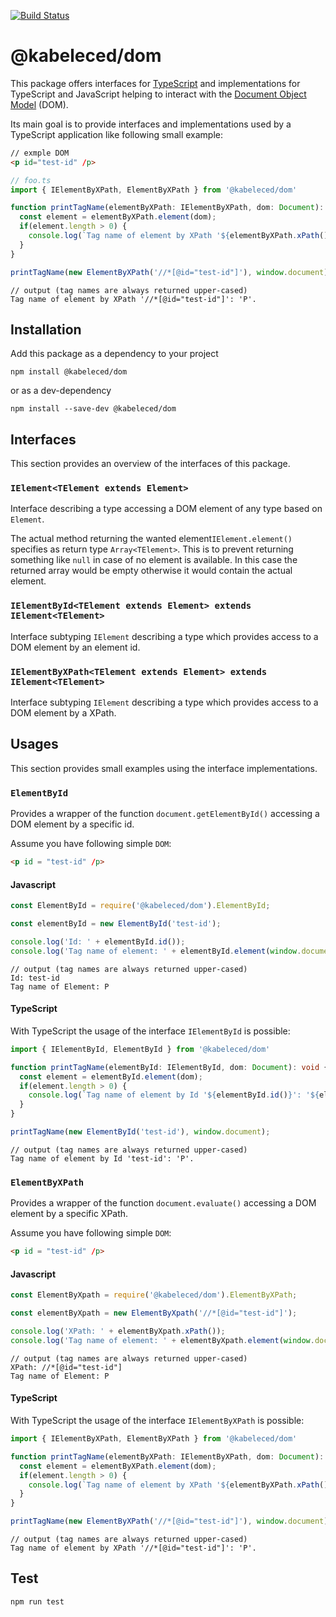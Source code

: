 [![Build Status](https://travis-ci.org/kabeleced77/dom.svg?branch=master)](https://travis-ci.org/kabeleced77/dom)

# @kabeleced/dom

This package offers interfaces for [TypeScript](https://www.typescriptlang.org/) and implementations for TypeScript and JavaScript helping to interact with the [Document Object Model](https://www.w3.org/DOM/#what) (DOM).

Its main goal is to provide interfaces and implementations used by a TypeScript application like following small example:
```HTML
// exmple DOM
<p id="test-id" /p>
```
```TypeScript
// foo.ts
import { IElementByXPath, ElementByXPath } from '@kabeleced/dom'

function printTagName(elementByXPath: IElementByXPath, dom: Document): void {
  const element = elementByXPath.element(dom);
  if(element.length > 0) {
    console.log(`Tag name of element by XPath '${elementByXPath.xPath()}': '${element[0].tagName}'.`);
  }
}

printTagName(new ElementByXPath('//*[@id="test-id"]'), window.document);
```
```
// output (tag names are always returned upper-cased)
Tag name of element by XPath '//*[@id="test-id"]': 'P'.
```

## Installation
Add this package as a dependency to your project
```
npm install @kabeleced/dom
```
or as a dev-dependency
```
npm install --save-dev @kabeleced/dom
```

## Interfaces
This section provides an overview of the interfaces of this package.

### `IElement<TElement extends Element>`
Interface describing a type accessing a DOM element of any type based on `Element`.

The actual method returning the wanted element`IElement.element()` specifies as return type `Array<TElement>`. This is to prevent returning something like `null` in case of no element is available. In this case the returned array would be empty otherwise it would contain the actual element. 

### `IElementById<TElement extends Element> extends IElement<TElement>`
Interface subtyping `IElement` describing a type which provides access to a DOM element by an element id.

### `IElementByXPath<TElement extends Element> extends IElement<TElement>`
Interface subtyping `IElement` describing a type which provides access to a DOM element by a XPath.

## Usages
This section provides small examples using the interface implementations.

### `ElementById`
Provides a wrapper of the function `document.getElementById()` accessing a DOM element by a specific id.

Assume you have following simple `DOM`:
```HTML
<p id = "test-id" /p>
```

#### Javascript

```javascript
const ElementById = require('@kabeleced/dom').ElementById;

const elementById = new ElementById('test-id');

console.log('Id: ' + elementById.id());
console.log('Tag name of element: ' + elementById.element(window.document)[0].tagName);
```
```
// output (tag names are always returned upper-cased)
Id: test-id
Tag name of Element: P
```

#### TypeScript

With TypeScript the usage of the interface `IElementById` is possible:
```typescript
import { IElementById, ElementById } from '@kabeleced/dom'

function printTagName(elementById: IElementById, dom: Document): void {
  const element = elementById.element(dom);
  if(element.length > 0) {
    console.log(`Tag name of element by Id '${elementById.id()}': '${element[0].tagName}'.`);
  }
}

printTagName(new ElementById('test-id'), window.document);
```
```
// output (tag names are always returned upper-cased)
Tag name of element by Id 'test-id': 'P'.
```
### `ElementByXPath`
Provides a wrapper of the function `document.evaluate()` accessing a DOM element by a specific XPath.

Assume you have following simple `DOM`:
```HTML
<p id = "test-id" /p>
```

#### Javascript

```javascript
const ElementByXpath = require('@kabeleced/dom').ElementByXPath;

const elementByXpath = new ElementByXpath('//*[@id="test-id"]');

console.log('XPath: ' + elementByXpath.xPath());
console.log('Tag name of element: ' + elementByXpath.element(window.document)[0].tagName);
```
```
// output (tag names are always returned upper-cased)
XPath: //*[@id="test-id"]
Tag name of Element: P
```

#### TypeScript

With TypeScript the usage of the interface `IElementByXPath` is possible:
```typescript
import { IElementByXPath, ElementByXPath } from '@kabeleced/dom'

function printTagName(elementByXPath: IElementByXPath, dom: Document): void {
  const element = elementByXPath.element(dom);
  if(element.length > 0) {
    console.log(`Tag name of element by XPath '${elementByXPath.xPath()}': '${element[0].tagName}'.`);
  }
}

printTagName(new ElementByXPath('//*[@id="test-id"]'), window.document);
```
```
// output (tag names are always returned upper-cased)
Tag name of element by XPath '//*[@id="test-id"]': 'P'.
```
## Test

```sh
npm run test
```
<!--stackedit_data:
eyJoaXN0b3J5IjpbLTcwNjYyMjM1OSwyMjM1NjI3NzMsLTE1Nj
M0MTM0OTldfQ==
-->